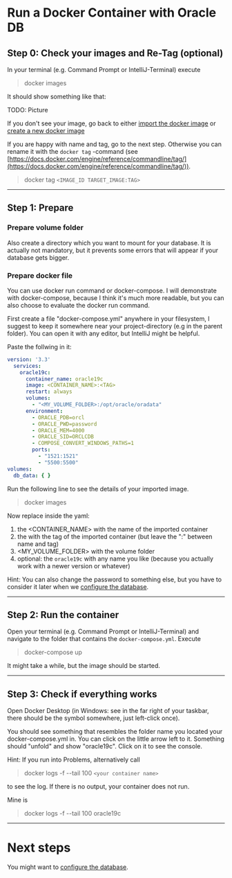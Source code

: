 # Run a Docker Container with Oracle DB

## Step 0: Check your images and Re-Tag (optional)

In your terminal (e.g. Command Prompt or IntelliJ-Terminal) execute

> docker images

It should show something like that:

TODO: Picture

If you don't see your image, go back to either [import the docker image](../step1/importDockerImage.md) or [create a new docker image](../step1/createOracleDockerImage.md)

If you are happy with name and tag, go to the next step. Otherwise you can rename it with  the `docker tag` -command (see [https://docs.docker.com/engine/reference/commandline/tag/](https://docs.docker.com/engine/reference/commandline/tag/)).

> docker tag `<IMAGE_ID TARGET_IMAGE:TAG>`
 

---

## Step 1: Prepare

### Prepare volume folder

Also create a directory which you want to mount for your database. It is actually not mandatory, but it prevents some errors that will appear if your database gets bigger.

### Prepare docker file

You can use docker run command or docker-compose. I will demonstrate with docker-compose, because I think it's much more readable, but you can also choose to evaluate the docker run command.

First create a file "docker-compose.yml" anywhere in your filesystem, I suggest to keep it somewhere near your project-directory (e.g in the parent folder). You can open it with any editor, but IntelliJ might be helpful.

Paste the follwing in it:

```yaml
version: '3.3'
  services:
    oracle19c:
      container_name: oracle19c
      image: <CONTAINER_NAME>:<TAG>
      restart: always
      volumes:
        - "<MY_VOLUME_FOLDER>:/opt/oracle/oradata"
      environment:
        - ORACLE_PDB=orcl
        - ORACLE_PWD=password
        - ORACLE_MEM=4000
        - ORACLE_SID=ORCLCDB
        - COMPOSE_CONVERT_WINDOWS_PATHS=1
        ports:
          - "1521:1521"
          - "5500:5500"
volumes:
  db_data: { }
```

Run the following line to see the details of your imported image.

> docker images

Now replace inside the yaml:
1. the <CONTAINER_NAME> with the name of the imported container
2. the <TAG> with the tag of the imported container (but leave the ":" between name and tag)
3. <MY_VOLUME_FOLDER> with the volume folder
4. optional: the `oracle19c` with any name you like (because you actually work with a newer version or whatever)

Hint: You can also change the password to something else, but you have to consider it later when we [configure the database](../../oracle/configureOracleDbInContainer.md).

---

## Step 2: Run the container

Open your terminal (e.g. Command Prompt or IntelliJ-Terminal) and navigate to the folder that contains the `docker-compose.yml`. Execute

> docker-compose up

It might take a while, but the image should be started.

---

## Step 3: Check if everything works

Open Docker Desktop (in Windows: see in the far right of your taskbar, there should be the symbol somewhere, just left-click once).

You should see something that resembles the folder name you located your docker-compose.yml in. You can click on the little arrow left to it. Something should "unfold" and show "oracle19c". Click on it to see the console.

Hint: If you run into Problems, alternatively call

> docker logs -f --tail 100 `<your container name>`

to see the log. If there is no output, your container does not run.

Mine is 

> docker logs -f --tail 100 oracle19c

---

# Next steps

You might want to [configure the database](../../oracle/configureOracleDbInContainer.md).